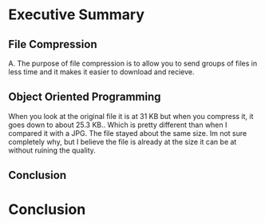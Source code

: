 # **Executive Summary**


## **File Compression**
A. The purpose of file compression is to allow you to send groups of files in less time and it makes it easier to download and recieve. 


## **Object Oriented Programming**
When you look at the original file it is at 31 KB but when you compress it, it goes down to about 25.3 KB.. Which is pretty different than when I compared it with a JPG.
The file stayed about the same size. Im not sure completely why, but I believe the file is already at the size it can be at without ruining the quality.

## **Conclusion**









# **Conclusion**
